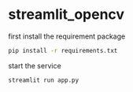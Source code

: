 # streamlit_opencv

first install the requirement package
```bash
pip install -r requirements.txt
```


start the service
```bash
streamlit run app.py
```